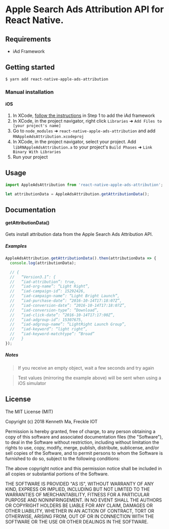 
# Apple Search Ads Attribution API for React Native.

## Requirements
- iAd Framework

## Getting started
`$ yarn add react-native-apple-ads-attribution`

### Manual installation
#### iOS

1. In XCode, [follow the instructions](https://searchads.apple.com/v/advanced/help/pdf/attribution-api.pdf) in Step 1 to add the iAd framework
1. In XCode, in the project navigator, right click `Libraries` ➜ `Add Files to [your project's name]`
2. Go to `node_modules` ➜ `react-native-apple-ads-attribution` and add `RNAppleAdsAttribution.xcodeproj`
3. In XCode, in the project navigator, select your project. Add `libRNAppleAdsAttribution.a` to your project's `Build Phases` ➜ `Link Binary With Libraries`
4. Run your project

## Usage
```javascript
import AppleAdsAttribution from 'react-native-apple-ads-attribution';

let attributionData = AppleAdsAttribution.getAttributionData();
```

## Documentation

#### getAttributionData()
Gets install attribution data from the Apple Search Ads Attribution API.

##### Examples
```javascript
AppleAdsAttribution.getAttributionData().then(attributionData => {
  console.log(attributionData);

  // {
  //   “Version3.1”: {
  //   “iad-attribution”: true,
  //   “iad-org-name”: “Light Right”,
  //   “iad-campaign-id”: 15292426,
  //   “iad-campaign-name”: “Light Bright Launch”,
  //   “iad-purchase-date”: “2016-10-14T17:18:07Z”,
  //   “iad-conversion-date”: “2016-10-14T17:18:07Z”,
  //   “iad-conversion-type”: “Download”,
  //   “iad-click-date”: “2016-10-14T17:17:00Z”,
  //   “iad-adgroup-id”: 15307675,
  //   “iad-adgroup-name”: “LightRight Launch Group”,
  //   “iad-keyword”: “light right”,
  //   “iad-keyword-matchtype”: “Broad”
  //   }
});
```

##### Notes
> If you receive an empty object, wait a few seconds and try again

> Test values (mirroring the example above) will be sent when using a iOS simulator

## License
The MIT License (MIT)

Copyright (c) 2018 Kenneth Ma, Freckle IOT

Permission is hereby granted, free of charge, to any person obtaining a copy of this software and associated documentation files (the "Software"), to deal in the Software without restriction, including without limitation the rights to use, copy, modify, merge, publish, distribute, sublicense, and/or sell copies of the Software, and to permit persons to whom the Software is furnished to do so, subject to the following conditions:

The above copyright notice and this permission notice shall be included in all copies or substantial portions of the Software.

THE SOFTWARE IS PROVIDED "AS IS", WITHOUT WARRANTY OF ANY KIND, EXPRESS OR IMPLIED, INCLUDING BUT NOT LIMITED TO THE WARRANTIES OF MERCHANTABILITY, FITNESS FOR A PARTICULAR PURPOSE AND NONINFRINGEMENT. IN NO EVENT SHALL THE AUTHORS OR COPYRIGHT HOLDERS BE LIABLE FOR ANY CLAIM, DAMAGES OR OTHER LIABILITY, WHETHER IN AN ACTION OF CONTRACT, TORT OR OTHERWISE, ARISING FROM, OUT OF OR IN CONNECTION WITH THE SOFTWARE OR THE USE OR OTHER DEALINGS IN THE SOFTWARE.
